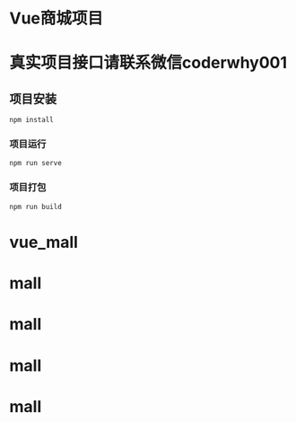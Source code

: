 # Vue商城项目

# 真实项目接口请联系微信coderwhy001

## 项目安装
```
npm install
```

### 项目运行
```
npm run serve
```

### 项目打包
```
npm run build
```

# vue_mall
# mall
# mall
# mall
# mall
